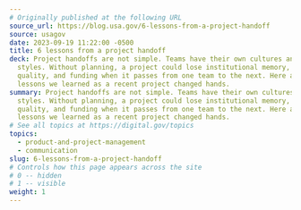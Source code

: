```yaml
---
# Originally published at the following URL
source_url: https://blog.usa.gov/6-lessons-from-a-project-handoff
source: usagov
date: 2023-09-19 11:22:00 -0500
title: 6 lessons from a project handoff
deck: Project handoffs are not simple. Teams have their own cultures and work
  styles. Without planning, a project could lose institutional memory, time,
  quality, and funding when it passes from one team to the next. Here are 6
  lessons we learned as a recent project changed hands.
summary: Project handoffs are not simple. Teams have their own cultures and work
  styles. Without planning, a project could lose institutional memory, time,
  quality, and funding when it passes from one team to the next. Here are 6
  lessons we learned as a recent project changed hands.
# See all topics at https://digital.gov/topics
topics:
  - product-and-project-management
  - communication
slug: 6-lessons-from-a-project-handoff
# Controls how this page appears across the site
# 0 -- hidden
# 1 -- visible
weight: 1
---
```

